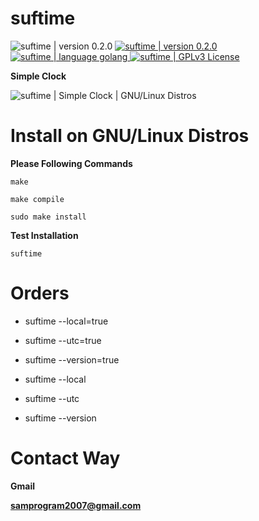 # suftime

<div>
  <img
    src="https://img.shields.io/badge/Build-Passing-blue"
    alt="suftime | version 0.2.0"
    style="max-width:100%;"
  />
  <a href="https://github.com/sami2020pro/suftime/blob/main/suftime/product/version.txt">
    <img
      src="https://img.shields.io/badge/Version-0.2.0-brightgreen"
      alt="suftime | version 0.2.0"
      style="max-width:100%;"
    />
  </a>
  <a href="https://golang.org/">
    <img
      src="https://img.shields.io/badge/Language-Golang-brightgreen"
      alt="suftime | language golang"
      style="max-width:100%;"
    />
  </a>
  <a href="https://github.com/sami2020pro/suftime/blob/master/LICENSE">
    <img 
      src="https://img.shields.io/badge/License-GPLv3-brightgreen"
      alt="suftime | GPLv3 License"
      style="max-width:100%;"
    />
  </a>
</div>

<strong>Simple Clock</strong>

<img
  src="suftime/data/suftime.png"
  raw=true
  alt="suftime | Simple Clock | GNU/Linux Distros"
  style="margin-right: 10px;"
/>

# Install on GNU/Linux Distros 
<b>Please Following Commands</b>

```shell
make

make compile

sudo make install
```

<b>Test Installation</b>

```shell
suftime
```

# Orders

<ul>
  <li><p>suftime --local=true</p></li>
  <li><p>suftime --utc=true</p></li>
  <li><p>suftime --version=true</p></li>

  <li><p>suftime --local</p></li>
  <li><p>suftime --utc</p></li>
  <li><p>suftime --version</p></li>
</ul>

# Contact Way
<strong>Gmail</strong>

<b>samprogram2007@gmail.com</b>

<!-- 2020-2021 -->
